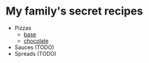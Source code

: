 # My family's secret recipes

- Pizzas
    - [base](pizzas/base.md)
    - [chocolate](pizzas/chocolate_pizza.md)
- Sauces (TODO)
- Spreads (TODO)

